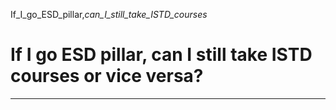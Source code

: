 If_I_go_ESD_pillar,_can_I_still_take_ISTD_courses_



If I go ESD pillar, can I still take ISTD courses or vice versa?
================================================================

---

